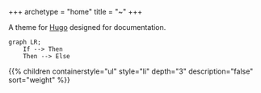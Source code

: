 +++
archetype = "home"
title = "~"
+++

A theme for [Hugo](https://gohugo.io/) designed for documentation.

```mermaid { align="center" zoom="true" }
graph LR;
    If --> Then
    Then --> Else
```

{{% children containerstyle="ul" style="li" depth="3" description="false" sort="weight" %}}